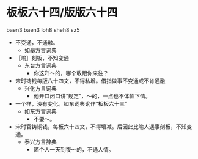 # 板板六十四/版版六十四
baen3 baen3 loh8 sheh8 sz5
+ 不变通，不通融。
  * 如皋方言词典
+ ［喻］刻板，不知变通
  * 东台方言词典
    - 你这吖～的，哪个敢跟你来往？
+ 宋时铸钱每版六十四文，不得私增。借指做事不变通或不肯通融
  * 兴化方言词典
    - 他开口闭口讲“规定”，～的，一点也不体恤下情。
+ 一个样，没有变化。如东词典讹作“板板六十三”
  * 如东方言词典
    - 不要～。
+ 宋时官铸铜钱，每板六十四文，不得增减。后因此比喻人遇事刻板，不知变通。
  * 泰兴方言辞典
    - 箇个人一天到夜～的，不通人情。
